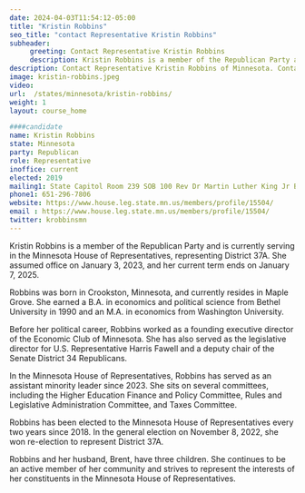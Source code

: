 ```yaml
---
date: 2024-04-03T11:54:12-05:00
title: "Kristin Robbins"
seo_title: "contact Representative Kristin Robbins"
subheader:
     greeting: Contact Representative Kristin Robbins
     description: Kristin Robbins is a member of the Republican Party and is currently serving in the Minnesota House of Representatives, representing District 37A. She assumed office on January 3, 2023, and her current term ends on January 7, 2025.
description: Contact Representative Kristin Robbins of Minnesota. Contact information for Kristin Robbins includes email address, phone number, and mailing address.
image: kristin-robbins.jpeg
video:
url:  /states/minnesota/kristin-robbins/
weight: 1
layout: course_home

####candidate
name: Kristin Robbins
state: Minnesota
party: Republican
role: Representative
inoffice: current
elected: 2019
mailing1: State Capitol Room 239 SOB 100 Rev Dr Martin Luther King Jr Blvd St. Paul, MN 55155-1298
phone1: 651-296-7806
website: https://www.house.leg.state.mn.us/members/profile/15504/
email : https://www.house.leg.state.mn.us/members/profile/15504/
twitter: krobbinsmn
---
```


Kristin Robbins is a member of the Republican Party and is currently serving in the Minnesota House of Representatives, representing District 37A. She assumed office on January 3, 2023, and her current term ends on January 7, 2025.

Robbins was born in Crookston, Minnesota, and currently resides in Maple Grove. She earned a B.A. in economics and political science from Bethel University in 1990 and an M.A. in economics from Washington University.

Before her political career, Robbins worked as a founding executive director of the Economic Club of Minnesota. She has also served as the legislative director for U.S. Representative Harris Fawell and a deputy chair of the Senate District 34 Republicans.

In the Minnesota House of Representatives, Robbins has served as an assistant minority leader since 2023. She sits on several committees, including the Higher Education Finance and Policy Committee, Rules and Legislative Administration Committee, and Taxes Committee.

Robbins has been elected to the Minnesota House of Representatives every two years since 2018. In the general election on November 8, 2022, she won re-election to represent District 37A.

Robbins and her husband, Brent, have three children. She continues to be an active member of her community and strives to represent the interests of her constituents in the Minnesota House of Representatives.
